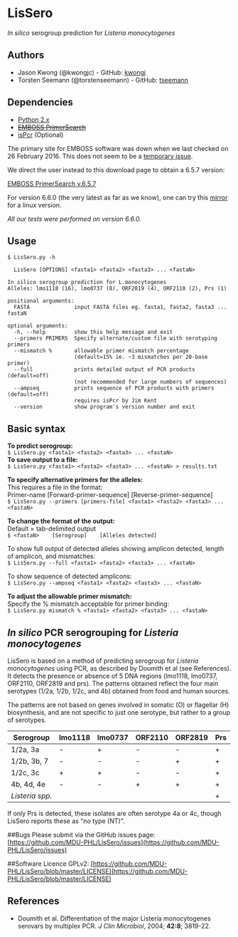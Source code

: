 # LisSero
*In silico* serogroup prediction for *Listeria monocytogenes*

## Authors
* Jason Kwong (@kwongjc) - GitHub: [kwongj](https://github.com/kwongj)  
* Torsten Seemann (@torstenseemann) - GitHub: [tseemann](https://github.com/tseemann)  

## Dependencies
* [Python 2.x](https://www.python.org/downloads/)
* ~~[EMBOSS PrimerSearch](http://emboss.sourceforge.net/download/)~~
* [isPcr](https://users.soe.ucsc.edu/~kent/) (Optional)

The primary site for EMBOSS software was down when we last checked on 26 February 2016. 
This does not seem to be a [temporary issue](https://www.biostars.org/p/147960/).

We direct the user instead to this download page to obtain a 6.5.7 version:

[EMBOSS PrimerSearch v.6.5.7](ftp://emboss.open-bio.org/pub/EMBOSS/old/6.5.0/)

For version 6.6.0 (the very latest as far as we know), one can try this
[mirror](http://debian.rub.de/ubuntu/pool/universe/e/emboss/emboss_6.6.0.orig.tar.gz) for a linux version.

*All our tests were performed on version 6.6.0.*

## Usage
`$ LisSero.py -h`  
```usage: 
  LisSero [OPTIONS] <fasta1> <fasta2> <fasta3> ... <fastaN>

In silico serogroup prediction for L.monocytogenes
Alleles: lmo1118 (16), lmo0737 (8), ORF2819 (4), ORF2110 (2), Prs (1)

positional arguments:
  FASTA              input FASTA files eg. fasta1, fasta2, fasta3 ... fastaN

optional arguments:
  -h, --help         show this help message and exit
  --primers PRIMERS  Specify alternate/custom file with serotyping primers
  --mismatch %       allowable primer mismatch percentage
                     (default=15% ie. ~3 mismatches per 20-base primer)
  --full             prints detailed output of PCR products (default=off)
                     (not recommended for large numbers of sequences)
  --ampseq           prints sequence of PCR products with primers (default=off)
                     requires isPcr by Jim Kent
  --version          show program's version number and exit
```

## Basic syntax
**To predict serogroup:**  
`$ LisSero.py <fasta1> <fasta2> <fasta3> ... <fastaN>`  
**To save output to a file:**  
`$ LisSero.py <fasta1> <fasta2> <fasta3> ... <fastaN> > results.txt`  

**To specify alternative primers for the alleles:**  
This requires a file in the format:  
  Primer-name  [Forward-primer-sequence]  [Reverse-primer-sequence]  
`$ LisSero.py --primers [primers-file] <fasta1> <fasta2> <fasta3> ... <fastaN>`   

**To change the format of the output:**  
Default = tab-delimited output  
`$ <fastaN>    [Serogroup]    [Alleles detected]`  

To show full output of detected alleles showing amplicon detected, length of amplicon, and mismatches:  
`$ LisSero.py --full <fasta1> <fasta2> <fasta3> ... <fastaN>`  

To show sequence of detected amplicons:  
`$ LisSero.py --ampseq <fasta1> <fasta2> <fasta3> ... <fastaN>`  

**To adjust the allowable primer mismatch:**  
Specify the % mismatch acceptable for primer binding:  
`$ LisSero.py mismatch % <fasta1> <fasta2> <fasta3> ... <fastaN>`  

## *In silico* PCR serogrouping for *Listeria monocytogenes*  
LisSero is based on a method of predicting serogroup for *Listeria monocytogenes* using PCR, as described by Doumith et al (see References). It detects the presence or absence of 5 DNA regions (lmo1118, lmo0737, ORF2110, ORF2819 and prs). The patterns obtained reflect the four main serotypes (1/2a, 1/2b, 1/2c, and 4b) obtained from food and human sources.

The patterns are not based on genes involved in somatic (O) or flagellar (H) biosynthesis, and are not specific to just one serotype, but rather to a group of serotypes.

| Serogroup     |  lmo1118  |  lmo0737  |  ORF2110  |  ORF2819  |   Prs   |  
| ------------- | --------- | --------- | --------- | --------- | ------- |  
| 1/2a, 3a      |     -     |     +     |     -     |     -     |   +     |  
| 1/2b, 3b, 7   |     -     |     -     |     -     |     +     |   +     |  
| 1/2c, 3c      |     +     |     +     |     -     |     -     |   +     |  
| 4b, 4d, 4e    |     -     |     -     |     +     |     +     |   +     |  
| *Listeria spp.* |           |           |           |           |   +     |  

If only Prs is detected, these isolates are often serotype 4a or 4c, though LisSero reports these as "no type (NT)".

##Bugs
Please submit via the GitHub issues page: [https://github.com/MDU-PHL/LisSero/issues](https://github.com/MDU-PHL/LisSero/issues)  

##Software Licence
GPLv2: [https://github.com/MDU-PHL/LisSero/blob/master/LICENSE](https://github.com/MDU-PHL/LisSero/blob/master/LICENSE)

## References
* Doumith et al. Differentiation of the major Listeria monocytogenes serovars by multiplex PCR.
_J Clin Microbiol_, 2004; __42:8__; 3819-22.
